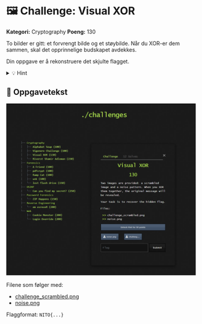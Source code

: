 # 🖼️ Challenge: Visual XOR

**Kategori:** Cryptography
**Poeng:** 130

To bilder er gitt: et forvrengt bilde og et støybilde. Når du XOR-er dem sammen, skal det opprinnelige budskapet avdekkes.

Din oppgave er å rekonstruere det skjulte flagget.

<details>
<summary>💡 Hint</summary>

Use Python and `numpy` to XOR the images pixel-by-pixel.

</details>

## 📝 Oppgavetekst

![Oppgavetekst](assets/visualxor.png)

Filene som følger med:

* [challenge_scrambled.png](challenge_scrambled.png)
* [noise.png](noise.png)


Flaggformat: `NITO{...}`

